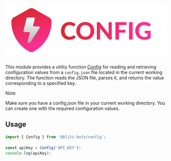 # <img src="./blitz_config.png">

This module provides a utility function [Config](/mod.ts) for reading and retrieving configuration values from a `config.json` file located in the current working directory. The function reads the JSON file, parses it, and returns the value corresponding to a specified key.


> [!NOTE]
> Make sure you have a config.json file in your current working directory. You can create one with the required configuration values.

## Usage

```typescript
import { Config } from '@blitz-bots/config';

const apiKey = Config('API_KEY');
console.log(apiKey); 
```
